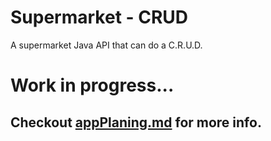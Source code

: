 # Supermarket - CRUD

A supermarket Java API that can do a C.R.U.D.

# Work in progress...
## Checkout [appPlaning.md](https://github.com/allan-gilber/java-api-crud/blob/main/appPlanning.md) for more info.
